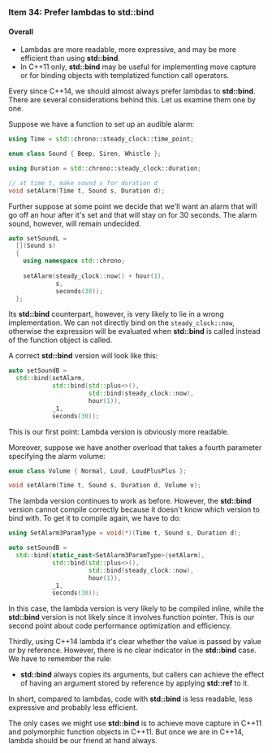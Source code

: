 ### Item 34: Prefer lambdas to **std::bind**

#### Overall
- Lambdas are more readable, more expressive, and may be more efficient than using **std::bind**.
- In C++11 only, **std::bind** may be useful for implementing move capture or for binding objects with templatized function call operators.

Every since C++14, we should almost always prefer lambdas to **std::bind**. There are several considerations behind this. Let us examine them one by one.

Suppose we have a function to set up an audible alarm:

```CPP
using Time = std::chrono::steady_clock::time_point;

enum class Sound { Beep, Siren, Whistle };

using Duration = std::chrono::steady_clock::duration;

// at time t, make sound s for duration d
void setAlarm(Time t, Sound s, Duration d);
```

Further suppose at some point we decide that we'll want an alarm that will go off an hour after it's set and that will stay on for 30 seconds. The alarm sound, however, will remain undecided.

```CPP
auto setSoundL = 
  [](Sound s)
  {
    using namespace std::chrono;
   
    setAlarm(steady_clock::now() + hour(1),
             s,
             seconds(30));
  };
```

Its **std::bind** counterpart, however, is very likely to lie in a wrong implementation. We can not directly bind on the `steady_clock::now`, otherwise the expression will be evaluated when **std::bind** is called instead of the function object is called.

A correct **std::bind** version will look like this:

```CPP
auto setSoundB = 
  std::bind(setAlarm,
            std::bind(std::plus<>(),
                      std::bind(steady_clock::now),
                      hour(1)),
            _1,
            seconds(30));
```

This is our first point: Lambda version is obviously more readable.

Moreover, suppose we have another overload that takes a fourth parameter specifying the alarm volume:

```CPP
enum class Volume { Normal, Loud, LoudPlusPlus };

void setAlarm(Time t, Sound s, Duration d, Volume v);
```

The lambda version continues to work as before. However, the **std::bind** version cannot compile correctly because it doesn't know which version to bind with. To get it to compile again, we have to do:

```CPP
using SetAlarm3ParamType = void(*)(Time t, Sound s, Duration d);

auto setSoundB = 
  std::bind(static_cast<SetAlarm3ParamType>(setAlarm),
            std::bind(std::plus<>(),
                      std::bind(steady_clock::now),
                      hour(1)),
            _1,
            seconds(30));
```

In this case, the lambda version is very likely to be compiled inline, while the **std::bind** version is not likely since it involves function pointer. This is our second point about code performance optimization and efficiency.

Thirdly, using C++14 lambda it's clear whether the value is passed by value or by reference. However, there is no clear indicator in the **std::bind** case. We have to remember the rule:

+ **std::bind** always copies its arguments, but callers can achieve the effect of having an argument stored by reference by applying **std::ref** to it.

In short, compared to lambdas, code with **std::bind** is less readable, less expressive and probably less efficient.

The only cases we might use **std::bind** is to achieve move capture in C++11 and polymorphic function objects in C++11. But once we are in C++14, lambda should be our friend at hand always.